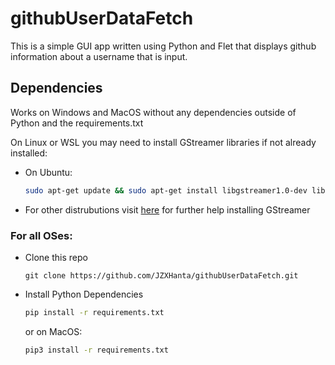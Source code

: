 # githubUserDataFetch

This is a simple GUI app written using Python and Flet that displays github information about a username that is input.

## Dependencies

Works on Windows and MacOS without any dependencies outside of Python and the requirements.txt

On Linux or WSL you may need to install GStreamer libraries if not already installed:

- On Ubuntu:

  ```bash
  sudo apt-get update && sudo apt-get install libgstreamer1.0-dev libgstreamer-plugins-base1.0-dev libgstreamer-plugins-bad1.0-dev gstreamer1.0-plugins-base gstreamer1.0-plugins-good gstreamer1.0-plugins-bad gstreamer1.0-plugins-ugly gstreamer1.0-libav gstreamer1.0-doc gstreamer1.0-tools gstreamer1.0-x gstreamer1.0-alsa gstreamer1.0-gl gstreamer1.0-gtk3 gstreamer1.0-qt5 gstreamer1.0-pulseaudio
  ```

- For other distrubutions visit [here](https://gstreamer.freedesktop.org/documentation/installing/on-linux.html?gi-language=c) for further help installing GStreamer

### For all OSes:

- Clone this repo
  ```
  git clone https://github.com/JZXHanta/githubUserDataFetch.git
  ```
- Install Python Dependencies
  ```bash
  pip install -r requirements.txt
  ```
  or on MacOS:
  ```bash
  pip3 install -r requirements.txt
  ```
